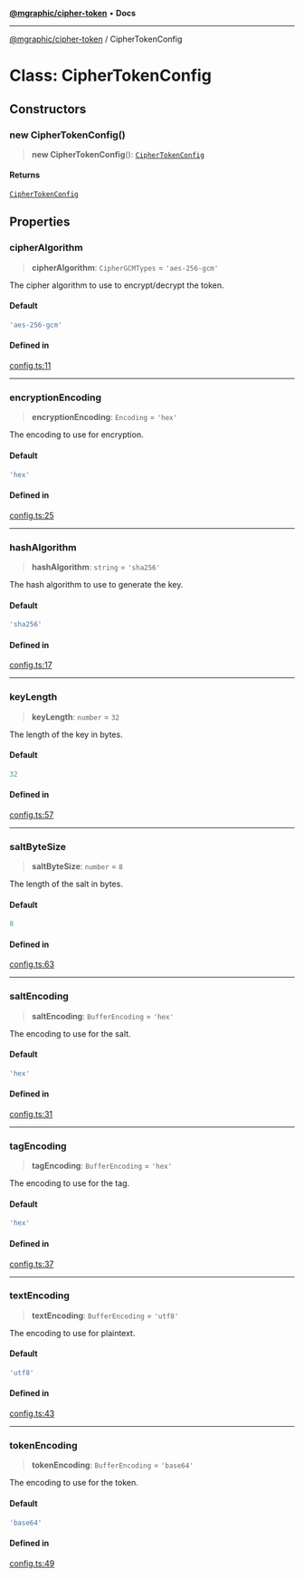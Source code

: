 [**@mgraphic/cipher-token**](../README.md) • **Docs**

***

[@mgraphic/cipher-token](../globals.md) / CipherTokenConfig

# Class: CipherTokenConfig

## Constructors

### new CipherTokenConfig()

> **new CipherTokenConfig**(): [`CipherTokenConfig`](CipherTokenConfig.md)

#### Returns

[`CipherTokenConfig`](CipherTokenConfig.md)

## Properties

### cipherAlgorithm

> **cipherAlgorithm**: `CipherGCMTypes` = `'aes-256-gcm'`

The cipher algorithm to use to encrypt/decrypt the token.

#### Default

```ts
'aes-256-gcm'
```

#### Defined in

[config.ts:11](https://github.com/mgraphic/cipher-token/blob/fc62126e1d3f555d007122c7a34acccb9b74a009/src/config.ts#L11)

***

### encryptionEncoding

> **encryptionEncoding**: `Encoding` = `'hex'`

The encoding to use for encryption.

#### Default

```ts
'hex'
```

#### Defined in

[config.ts:25](https://github.com/mgraphic/cipher-token/blob/fc62126e1d3f555d007122c7a34acccb9b74a009/src/config.ts#L25)

***

### hashAlgorithm

> **hashAlgorithm**: `string` = `'sha256'`

The hash algorithm to use to generate the key.

#### Default

```ts
'sha256'
```

#### Defined in

[config.ts:17](https://github.com/mgraphic/cipher-token/blob/fc62126e1d3f555d007122c7a34acccb9b74a009/src/config.ts#L17)

***

### keyLength

> **keyLength**: `number` = `32`

The length of the key in bytes.

#### Default

```ts
32
```

#### Defined in

[config.ts:57](https://github.com/mgraphic/cipher-token/blob/fc62126e1d3f555d007122c7a34acccb9b74a009/src/config.ts#L57)

***

### saltByteSize

> **saltByteSize**: `number` = `8`

The length of the salt in bytes.

#### Default

```ts
8
```

#### Defined in

[config.ts:63](https://github.com/mgraphic/cipher-token/blob/fc62126e1d3f555d007122c7a34acccb9b74a009/src/config.ts#L63)

***

### saltEncoding

> **saltEncoding**: `BufferEncoding` = `'hex'`

The encoding to use for the salt.

#### Default

```ts
'hex'
```

#### Defined in

[config.ts:31](https://github.com/mgraphic/cipher-token/blob/fc62126e1d3f555d007122c7a34acccb9b74a009/src/config.ts#L31)

***

### tagEncoding

> **tagEncoding**: `BufferEncoding` = `'hex'`

The encoding to use for the tag.

#### Default

```ts
'hex'
```

#### Defined in

[config.ts:37](https://github.com/mgraphic/cipher-token/blob/fc62126e1d3f555d007122c7a34acccb9b74a009/src/config.ts#L37)

***

### textEncoding

> **textEncoding**: `BufferEncoding` = `'utf8'`

The encoding to use for plaintext.

#### Default

```ts
'utf8'
```

#### Defined in

[config.ts:43](https://github.com/mgraphic/cipher-token/blob/fc62126e1d3f555d007122c7a34acccb9b74a009/src/config.ts#L43)

***

### tokenEncoding

> **tokenEncoding**: `BufferEncoding` = `'base64'`

The encoding to use for the token.

#### Default

```ts
'base64'
```

#### Defined in

[config.ts:49](https://github.com/mgraphic/cipher-token/blob/fc62126e1d3f555d007122c7a34acccb9b74a009/src/config.ts#L49)

